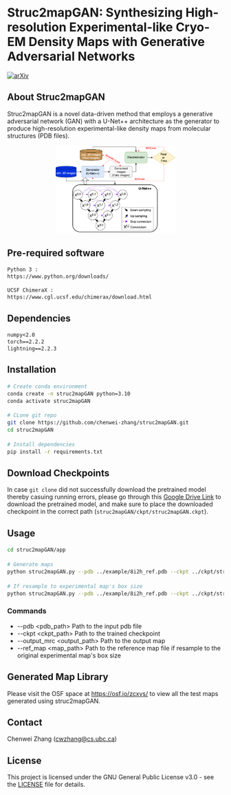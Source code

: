 <!-- <div align="center"> -->
# Struc2mapGAN: Synthesizing High-resolution Experimental-like Cryo-EM Density Maps with Generative Adversarial Networks
<!-- </div> -->


[![arXiv](https://img.shields.io/badge/arXiv-2407.17674-b31b1b.svg)](https://arxiv.org/abs/2407.17674)



## About Struc2mapGAN
Struc2mapGAN is a novel data-driven method that employs a generative adversarial network (GAN) with a U-Net++ architecture as the generator to produce high-resolution experimental-like density maps from molecular structures (PDB files). 

<!-- ![struc2mapGAN](./assets/GAN-architecture.png)    -->
<div align="center">
    <img src="./assets/GAN-architecture.png" alt="struc2mapGAN" width="55%" />
</div>



## Pre-required software

```
Python 3 : 
https://www.python.org/downloads/  

UCSF ChimeraX :
https://www.cgl.ucsf.edu/chimerax/download.html
```


## Dependencies
```
numpy<2.0
torch==2.2.2
lightning==2.2.3
```

## Installation

```bash
# Create conda environment
conda create -n struc2mapGAN python=3.10
conda activate struc2mapGAN

# CLone git repo
git clone https://github.com/chenwei-zhang/struc2mapGAN.git
cd struc2mapGAN

# Install dependencies
pip install -r requirements.txt
```

## Download Checkpoints
In case ```git clone``` did not successfully download the pretrained model thereby casuing running errors, please go through this [Google Drive Link](https://drive.google.com/file/d/1xReT4R_CeYzCE8u31MES2fTjMk0MflNj/view?usp=drive_link) to download the pretrained model, and make sure to place the downloaded checkpoint in the correct path (```struc2mapGAN/ckpt/struc2mapGAN.ckpt```).




## Usage
```bash
cd struc2mapGAN/app

# Generate maps
python struc2mapGAN.py --pdb ../example/8i2h_ref.pdb --ckpt ../ckpt/struc2mapGAN.ckpt --output_mrc ../example/8i2h_struc2mapGAN.mrc

# If resample to experimental map's box size
python struc2mapGAN.py --pdb ../example/8i2h_ref.pdb --ckpt ../ckpt/struc2mapGAN.ckpt --output_mrc ../example/8i2h_struc2mapGAN.mrc --ref_map ../example/emd_35136.map
```

### Commands

- --pdb <pdb_path>  Path to the input pdb file
- --ckpt <ckpt_path>  Path to the trained checkpoint
- --output_mrc <output_path> Path to the output map
- --ref_map <map_path> Path to the reference map file if resample to the original experimental map's box size


## Generated Map Library 

Please visit the OSF space at https://osf.io/zcxvs/ to view all the test maps generated using struc2mapGAN.




## Contact

Chenwei Zhang (cwzhang@cs.ubc.ca)


## License

This project is licensed under the GNU General Public License v3.0 - see the [LICENSE](LICENSE) file for details.